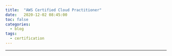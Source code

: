 ```yaml
---
title:  "AWS Certified Cloud Practitioner"
date:   2020-12-02 08:45:00
toc: false
categories:
  - blog
tags:
  - certification
---
```

<hr/>

<div data-iframe-width="150" data-iframe-height="270" data-share-badge-id="a26ae917-1928-48e0-82b7-0a91f2b54294" data-share-badge-host="https://www.youracclaim.com"></div><script type="text/javascript" async src="//cdn.youracclaim.com/assets/utilities/embed.js"></script>